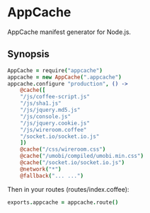 AppCache
=========

AppCache manifest generator for Node.js.

## Synopsis

```coffee
AppCache = require("appcache")
appcache = new AppCache(".appcache")
appcache.configure "production", () ->
    @cache([
    "/js/coffee-script.js"
    "/js/sha1.js"
    "/js/jquery.md5.js"
    "/js/console.js"
    "/js/jquery.cookie.js"
    "/js/wireroom.coffee"
    "/socket.io/socket.io.js"
    ])
    @cache("/css/wireroom.css")
    @cache("/umobi/compiled/umobi.min.css")
    @cache("/socket.io/socket.io.js")
    @network("*")
    @fallback("... ...")
```

Then in your routes (routes/index.coffee):

```coffee
exports.appcache = appcache.route()
```

